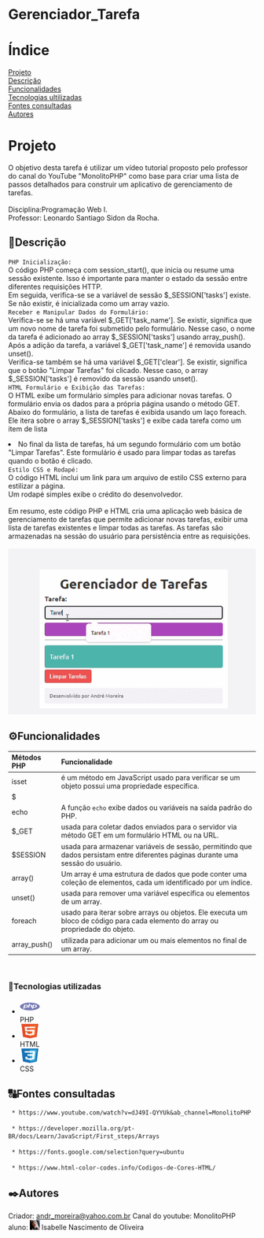 # Gerenciador_Tarefa
# Índice
[Projeto ](#projeto)  
[Descrição](#descrição)  
[Funcionalidades](#funcionalidades)  
[Tecnologias ultilizadas](#tecnologias-ultilizadas)    
[Fontes consultadas](#fontes-consultadas)  
[Autores](#autores)  

# Projeto 
O objetivo desta tarefa é utilizar um vídeo tutorial proposto pelo professor do canal do YouTube "MonolitoPHP" como base para criar uma lista de passos detalhados para construir um aplicativo de gerenciamento de tarefas. <br>
<br>
Disciplina:Programação Web I. <br>
Professor: Leonardo Santiago Sidon da Rocha.


## 📰Descrição
`PHP Inicialização:`
<br>
O código PHP começa com session_start(), que inicia ou resume uma sessão existente. Isso é importante para manter o estado da sessão entre diferentes requisições HTTP. <br>
Em seguida, verifica-se se a variável de sessão $_SESSION['tasks'] existe. Se não existir, é inicializada como um array vazio.<br>
`Receber e Manipular Dados do Formulário:`
<br>
Verifica-se se há uma variável $_GET['task_name']. Se existir, significa que um novo nome de tarefa foi submetido pelo formulário. Nesse caso, o nome da tarefa é adicionado ao array $_SESSION['tasks'] usando array_push(). Após a adição da tarefa, a variável $_GET['task_name'] é removida usando unset().<br>
Verifica-se também se há uma variável $_GET['clear']. Se existir, significa que o botão "Limpar Tarefas" foi clicado. Nesse caso, o array $_SESSION['tasks'] é removido da sessão usando unset().<br>
`HTML Formulário e Exibição das Tarefas:`
<br>
O HTML exibe um formulário simples para adicionar novas tarefas. O formulário envia os dados para a própria página usando o método GET.<br>
Abaixo do formulário, a lista de tarefas é exibida usando um laço foreach. Ele itera sobre o array $_SESSION['tasks'] e exibe cada tarefa como um item de lista <li> No final da lista de tarefas, há um segundo formulário com um botão "Limpar Tarefas". Este formulário é usado para limpar todas as tarefas quando o botão é clicado.<br>
`Estilo CSS e Rodapé:`
<br>
O código HTML inclui um link para um arquivo de estilo CSS externo para estilizar a página.<br>
Um rodapé simples exibe o crédito do desenvolvedor.<br>
<br>
Em resumo, este código PHP e HTML cria uma aplicação web básica de gerenciamento de tarefas que permite adicionar novas tarefas, exibir uma lista de tarefas existentes e limpar todas as tarefas. As tarefas são armazenadas na sessão do usuário para persistência entre as requisições.
<br>
<br>
![image](exemplodeuso.gif)

## ⚙️Funcionalidades
| Métodos PHP | Funcionalidade |
|--------------------|----------------|
| isset | é um método em JavaScript usado para verificar se um objeto possui uma propriedade específica.|
| $ ||Cria uma variável|
| echo |	A função `echo` exibe dados ou variáveis na saída padrão do PHP.|
|$_GET | usada para coletar dados enviados para o servidor via método GET em um formulário HTML ou na URL. |
|$SESSION| usada para armazenar variáveis de sessão, permitindo que dados persistam entre diferentes páginas durante uma sessão do usuário.|
|array()|Um array é uma estrutura de dados que pode conter uma coleção de elementos, cada um identificado por um índice.|
|unset()| usada para remover uma variável específica ou elementos de um array.|
|foreach | usado para iterar sobre arrays ou objetos. Ele executa um bloco de código para cada elemento do array ou propriedade do objeto.|
|array_push() |utilizada para adicionar um ou mais elementos no final de um array.|
<br>

### 📱Tecnologias utilizadas
 * <img alt="Rafa-Js" height="30" width="40" src="https://raw.githubusercontent.com/devicons/devicon/master/icons/php/php-plain.svg"> <br>
  PHP <br>
 * <img alt="Rafa-HTML" height="30" width="40" src="https://raw.githubusercontent.com/devicons/devicon/master/icons/html5/html5-original.svg"><br>
  HTML<br>
 * <img alt="Rafa-CSS" height="30" width="40" src="https://raw.githubusercontent.com/devicons/devicon/master/icons/css3/css3-original.svg"><br>
  CSS<br>
  

## 🔠Fontes consultadas

     * https://www.youtube.com/watch?v=dJ49I-QYYUk&ab_channel=MonolitoPHP
     
     * https://developer.mozilla.org/pt-BR/docs/Learn/JavaScript/First_steps/Arrays
     
     * https://fonts.google.com/selection?query=ubuntu
     
     * https://www.html-color-codes.info/Codigos-de-Cores-HTML/



## ✒️Autores
 Criador: andr_moreira@yahoo.com.br
Canal do youtube: MonolitoPHP
aluno: 
 <img src="isabelle.png" width="20px"> Isabelle Nascimento de Oliveira <br>
